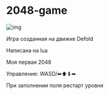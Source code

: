 # 2048-game

![img](https://github.com/Qumico/2048-game/preview.png)

Игра созданная на движке Defold

Написана на lua

Моя первая 2048

Управление: WASD/⬅⬆⬇➡

При заполнении поля рестарт уровня